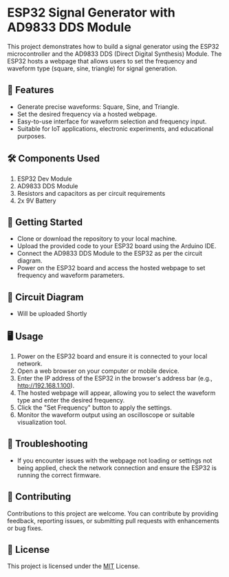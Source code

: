 # ESP32 Signal Generator with AD9833 DDS Module
This project demonstrates how to build a signal generator using the ESP32 microcontroller and the AD9833 DDS (Direct Digital Synthesis) Module. The ESP32 hosts a webpage that allows users to set the frequency and waveform type (square, sine, triangle) for signal generation.

## 🚀 Features
- Generate precise waveforms: Square, Sine, and Triangle.
- Set the desired frequency via a hosted webpage.
- Easy-to-use interface for waveform selection and frequency input.
- Suitable for IoT applications, electronic experiments, and educational purposes.
## 🛠️ Components Used
1. ESP32 Dev Module
2. AD9833 DDS Module
3. Resistors and capacitors as per circuit requirements
4. 2x 9V Battery 
## 🚦 Getting Started
- Clone or download the repository to your local machine.
- Upload the provided code to your ESP32 board using the Arduino IDE.
- Connect the AD9833 DDS Module to the ESP32 as per the circuit diagram.
- Power on the ESP32 board and access the hosted webpage to set frequency and waveform parameters.
## 📌 Circuit Diagram
- Will be uploaded Shortly
## 🖥️ Usage
1. Power on the ESP32 board and ensure it is connected to your local network.
2. Open a web browser on your computer or mobile device.
3. Enter the IP address of the ESP32 in the browser's address bar (e.g., http://192.168.1.100).
4. The hosted webpage will appear, allowing you to select the waveform type and enter the desired frequency.
5. Click the "Set Frequency" button to apply the settings.
6. Monitor the waveform output using an oscilloscope or suitable visualization tool.
## 🔧 Troubleshooting
- If you encounter issues with the webpage not loading or settings not being applied, check the network connection and ensure the ESP32 is running the correct firmware.
## 🌟 Contributing
Contributions to this project are welcome. You can contribute by providing feedback, reporting issues, or submitting pull requests with enhancements or bug fixes.

## 📄 License
This project is licensed under the [MIT](https://choosealicense.com/licenses/mit/) License.
